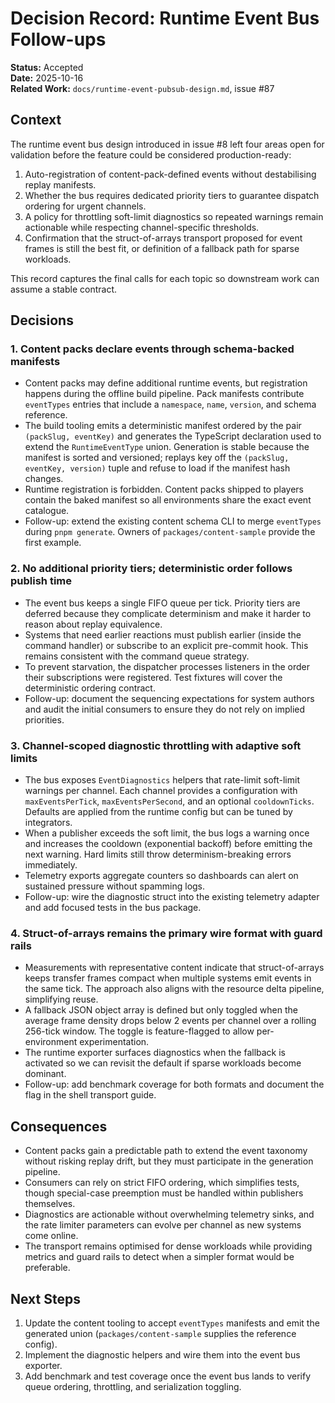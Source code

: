 # Decision Record: Runtime Event Bus Follow-ups

**Status:** Accepted  
**Date:** 2025-10-16  
**Related Work:** `docs/runtime-event-pubsub-design.md`, issue #87

## Context

The runtime event bus design introduced in issue #8 left four areas open for
validation before the feature could be considered production-ready:

1. Auto-registration of content-pack-defined events without destabilising replay
   manifests.
2. Whether the bus requires dedicated priority tiers to guarantee dispatch
   ordering for urgent channels.
3. A policy for throttling soft-limit diagnostics so repeated warnings remain
   actionable while respecting channel-specific thresholds.
4. Confirmation that the struct-of-arrays transport proposed for event frames
   is still the best fit, or definition of a fallback path for sparse workloads.

This record captures the final calls for each topic so downstream work can
assume a stable contract.

## Decisions

### 1. Content packs declare events through schema-backed manifests

- Content packs may define additional runtime events, but registration happens
  during the offline build pipeline. Pack manifests contribute `eventTypes`
  entries that include a `namespace`, `name`, `version`, and schema reference.
- The build tooling emits a deterministic manifest ordered by the pair
  `(packSlug, eventKey)` and generates the TypeScript declaration used to extend
  the `RuntimeEventType` union. Generation is stable because the manifest is
  sorted and versioned; replays key off the `(packSlug, eventKey, version)` tuple
  and refuse to load if the manifest hash changes.
- Runtime registration is forbidden. Content packs shipped to players contain
  the baked manifest so all environments share the exact event catalogue.
- Follow-up: extend the existing content schema CLI to merge `eventTypes` during
  `pnpm generate`. Owners of `packages/content-sample` provide the first example.

### 2. No additional priority tiers; deterministic order follows publish time

- The event bus keeps a single FIFO queue per tick. Priority tiers are deferred
  because they complicate determinism and make it harder to reason about replay
  equivalence.
- Systems that need earlier reactions must publish earlier (inside the command
  handler) or subscribe to an explicit pre-commit hook. This remains consistent
  with the command queue strategy.
- To prevent starvation, the dispatcher processes listeners in the order their
  subscriptions were registered. Test fixtures will cover the deterministic
  ordering contract.
- Follow-up: document the sequencing expectations for system authors and audit
  the initial consumers to ensure they do not rely on implied priorities.

### 3. Channel-scoped diagnostic throttling with adaptive soft limits

- The bus exposes `EventDiagnostics` helpers that rate-limit soft-limit warnings
  per channel. Each channel provides a configuration with `maxEventsPerTick`,
  `maxEventsPerSecond`, and an optional `cooldownTicks`. Defaults are applied
  from the runtime config but can be tuned by integrators.
- When a publisher exceeds the soft limit, the bus logs a warning once and
  increases the cooldown (exponential backoff) before emitting the next warning.
  Hard limits still throw determinism-breaking errors immediately.
- Telemetry exports aggregate counters so dashboards can alert on sustained
  pressure without spamming logs.
- Follow-up: wire the diagnostic struct into the existing telemetry adapter and
  add focused tests in the bus package.

### 4. Struct-of-arrays remains the primary wire format with guard rails

- Measurements with representative content indicate that struct-of-arrays keeps
  transfer frames compact when multiple systems emit events in the same tick.
  The approach also aligns with the resource delta pipeline, simplifying reuse.
- A fallback JSON object array is defined but only toggled when the average
  frame density drops below 2 events per channel over a rolling 256-tick window.
  The toggle is feature-flagged to allow per-environment experimentation.
- The runtime exporter surfaces diagnostics when the fallback is activated so we
  can revisit the default if sparse workloads become dominant.
- Follow-up: add benchmark coverage for both formats and document the flag in
  the shell transport guide.

## Consequences

- Content packs gain a predictable path to extend the event taxonomy without
  risking replay drift, but they must participate in the generation pipeline.
- Consumers can rely on strict FIFO ordering, which simplifies tests, though
  special-case preemption must be handled within publishers themselves.
- Diagnostics are actionable without overwhelming telemetry sinks, and the rate
  limiter parameters can evolve per channel as new systems come online.
- The transport remains optimised for dense workloads while providing metrics
  and guard rails to detect when a simpler format would be preferable.

## Next Steps

1. Update the content tooling to accept `eventTypes` manifests and emit the
   generated union (`packages/content-sample` supplies the reference config).
2. Implement the diagnostic helpers and wire them into the event bus exporter.
3. Add benchmark and test coverage once the event bus lands to verify queue
   ordering, throttling, and serialization toggling.
